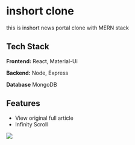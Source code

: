 
# inshort clone

this is inshort news portal clone with MERN stack



## Tech Stack

**Frontend:** React, Material-Ui

**Backend:** Node, Express

**Database** MongoDB
  
## Features

- View original full article
- Infinity Scroll
  


![](https://i.pinimg.com/originals/2a/d6/fa/2ad6fac0cc42d5bc7a62e86ce1b7d036.jpg)